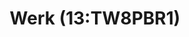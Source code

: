 ---
id_key: y
image: image_00026.jpg
thumbnail: thumb_image_00026.jpg
title: 'Werk (13:TW8PBR1) '
dimensions: '1420 x 260 x 50  '
medium: Acrylic on hardboard
year: '2010'
artist: Larissa Chambers  
notes: ephemeral nature of the human condition
galleries: "[apple \\, lemon]"
permalink: "/new/y.html"
layout: single-work
---